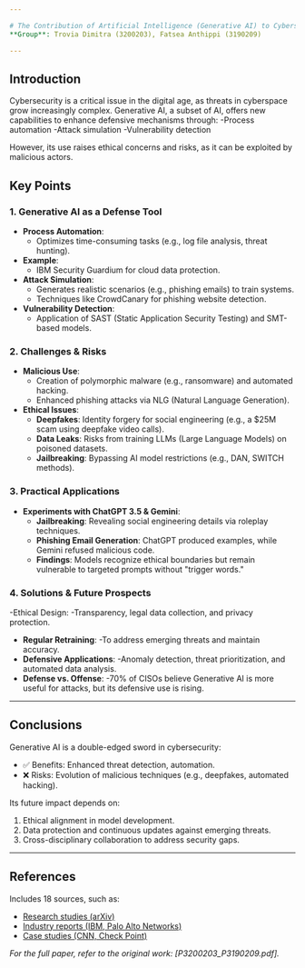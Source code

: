 ```yaml
---

# The Contribution of Artificial Intelligence (Generative AI) to Cybersecurity
**Group**: Trovia Dimitra (3200203), Fatsea Anthippi (3190209)

---
```


## Introduction
Cybersecurity is a critical issue in the digital age, as threats in cyberspace grow increasingly complex. Generative AI, a subset of AI, offers new capabilities to enhance defensive mechanisms through:
-Process automation
-Attack simulation
-Vulnerability detection

However, its use raises ethical concerns and risks, as it can be exploited by malicious actors.

## Key Points

### 1. Generative AI as a Defense Tool
- **Process Automation**: 
  - Optimizes time-consuming tasks (e.g., log file analysis, threat hunting).
- **Example**: 
  - IBM Security Guardium for cloud data protection.
- **Attack Simulation**:
  - Generates realistic scenarios (e.g., phishing emails) to train systems.
  - Techniques like CrowdCanary for phishing website detection.
- **Vulnerability Detection**:
  - Application of SAST (Static Application Security Testing) and SMT-based models.

### 2. Challenges & Risks
- **Malicious Use**:
  - Creation of polymorphic malware (e.g., ransomware) and automated hacking.
  - Enhanced phishing attacks via NLG (Natural Language Generation).
- **Ethical Issues**:
  - **Deepfakes**: Identity forgery for social engineering (e.g., a $25M scam using deepfake video calls).
  - **Data Leaks**: Risks from training LLMs (Large Language Models) on poisoned datasets.
  - **Jailbreaking**: Bypassing AI model restrictions (e.g., DAN, SWITCH methods).

### 3. Practical Applications
- **Experiments with ChatGPT 3.5 & Gemini**:
  - **Jailbreaking**: Revealing social engineering details via roleplay techniques.
  - **Phishing Email Generation**: ChatGPT produced examples, while Gemini refused malicious code.
  - **Findings**: Models recognize ethical boundaries but remain vulnerable to targeted prompts without "trigger words."

### 4. Solutions & Future Prospects
-Ethical Design:
  -Transparency, legal data collection, and privacy protection.
- **Regular Retraining**:
  -To address emerging threats and maintain accuracy.
- **Defensive Applications**:
  -Anomaly detection, threat prioritization, and automated data analysis.
- **Defense vs. Offense**:
  -70% of CISOs believe Generative AI is more useful for attacks, but its defensive use is rising.

---

## Conclusions
Generative AI is a double-edged sword in cybersecurity:
- ✅ Benefits: Enhanced threat detection, automation.
- ❌ Risks: Evolution of malicious techniques (e.g., deepfakes, automated hacking).

Its future impact depends on:
1. Ethical alignment in model development.
2. Data protection and continuous updates against emerging threats.
3. Cross-disciplinary collaboration to address security gaps.
   
---

## References
Includes 18 sources, such as:
- [Research studies (arXiv)](https://arxiv.org/)
- [Industry reports (IBM, Palo Alto Networks)](https://www.ibm.com/)
- [Case studies (CNN, Check Point)](https://edition.cnn.com/)

*For the full paper, refer to the original work: [P3200203_P3190209.pdf].*

